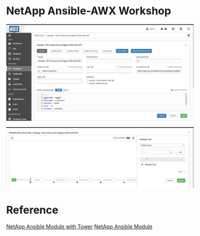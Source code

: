 # NetApp Ansible-AWX Workshop

![Screenshot1](https://raw.githubusercontent.com/fabian-born/NetApp-AnsibleAWX-Workshop/master/Screenshot1.png "Screenshot1")

![Screenshot2](https://raw.githubusercontent.com/fabian-born/NetApp-AnsibleAWX-Workshop/master/Screenshot2.png "Screenshot2")


# Reference
[NetApp Ansible Module with Tower](https://netapp.io/2020/01/07/getting-started-using-tower-with-awx/)
[NetApp Ansible Module](hhttps://docs.ansible.com/ansible/latest/collections/netapp/ontap/index.html)
